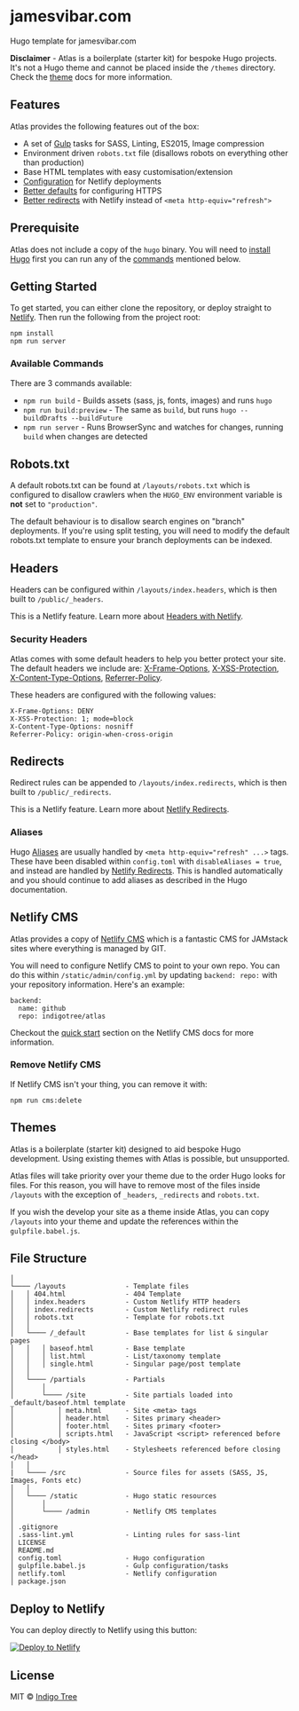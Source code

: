 # jamesvibar.com

Hugo template for jamesvibar.com

**Disclaimer** - Atlas is a boilerplate (starter kit) for bespoke Hugo projects. It's not a Hugo theme and cannot be placed inside the `/themes` directory. Check the [theme](#themes) docs for more information.

## Features

Atlas provides the following features out of the box:

* A set of [Gulp](/gulpfile.babel.js) tasks for SASS, Linting, ES2015, Image compression
* Environment driven `robots.txt` file (disallows robots on everything other than production)
* Base HTML templates with easy customisation/extension
* [Configuration](/netlify.toml) for Netlify deployments
* [Better defaults](#security-headers) for configuring HTTPS
* [Better redirects](#redirects) with Netlify instead of `<meta http-equiv="refresh">`

## Prerequisite

Atlas does not include a copy of the `hugo` binary. You will need to [install Hugo](https://gohugo.io/getting-started/installing/) first you can run any of the [commands](#available-commands) mentioned below.

## Getting Started

To get started, you can either clone the repository, or deploy straight to [Netlify](#deploy-to-netlify). Then run the following from the project root:

```
npm install
npm run server
```

### Available Commands

There are 3 commands available:

* `npm run build` - Builds assets (sass, js, fonts, images) and runs `hugo`
* `npm run build:preview` - The same as `build`, but runs `hugo --buildDrafts --buildFuture`
* `npm run server` - Runs BrowserSync and watches for changes, running `build` when changes are detected

## Robots.txt

A default robots.txt can be found at `/layouts/robots.txt` which is configured to disallow crawlers when the `HUGO_ENV` environment variable is **not** set to `"production"`.

The default behaviour is to disallow search engines on "branch" deployments. If you're using split testing, you will need to modify the default robots.txt template to ensure your branch deployments can be indexed.

## Headers

Headers can be configured within `/layouts/index.headers`, which is then built to `/public/_headers`.

This is a Netlify feature. Learn more about [Headers with Netlify](https://www.netlify.com/docs/headers-and-basic-auth/).

### Security Headers

Atlas comes with some default headers to help you better protect your site. The default headers we include are: [X-Frame-Options](https://scotthelme.co.uk/hardening-your-http-response-headers/#x-frame-options), [X-XSS-Protection](https://scotthelme.co.uk/hardening-your-http-response-headers/#x-xss-protection), [X-Content-Type-Options](https://scotthelme.co.uk/hardening-your-http-response-headers/#x-content-type-options), [Referrer-Policy](https://scotthelme.co.uk/a-new-security-header-referrer-policy/).

These headers are configured with the following values:

```
X-Frame-Options: DENY
X-XSS-Protection: 1; mode=block
X-Content-Type-Options: nosniff
Referrer-Policy: origin-when-cross-origin
```

## Redirects

Redirect rules can be appended to `/layouts/index.redirects`, which is then built to `/public/_redirects`.

This is a Netlify feature. Learn more about [Netlify Redirects](https://www.netlify.com/docs/redirects/).

### Aliases

Hugo [Aliases](https://gohugo.io/content-management/urls/#aliases) are usually handled by `<meta http-equiv="refresh" ...>` tags. These have been disabled within `config.toml` with `disableAliases = true`, and instead are handled by [Netlify Redirects](https://www.netlify.com/docs/redirects/). This is handled automatically and you should continue to add aliases as described in the Hugo documentation.

## Netlify CMS

Atlas provides a copy of [Netlify CMS](https://www.netlifycms.org/) which is a fantastic CMS for JAMstack sites where everything is managed by GIT.

You will need to configure Netlify CMS to point to your own repo. You can do this within `/static/admin/config.yml` by updating `backend: repo:` with your repository information. Here's an example:

```
backend:
  name: github
  repo: indigotree/atlas
```

Checkout the [quick start](https://www.netlifycms.org/docs/quick-start/) section on the Netlify CMS docs for more information.

### Remove Netlify CMS

If Netlify CMS isn't your thing, you can remove it with:

```
npm run cms:delete
```

## Themes

Atlas is a boilerplate (starter kit) designed to aid bespoke Hugo development. Using existing themes with Atlas is possible, but unsupported.

Atlas files will take priority over your theme due to the order Hugo looks for files. For this reason, you will have to remove most of the files inside `/layouts` with the exception of `_headers`, `_redirects` and `robots.txt`.

If you wish the develop your site as a theme inside Atlas, you can copy `/layouts` into your theme and update the references within the `gulpfile.babel.js`.


## File Structure

```
│
└──── /layouts               - Template files
│   │ 404.html               - 404 Template
│   │ index.headers          - Custom Netlify HTTP headers
│   │ index.redirects        - Custom Netlify redirect rules
│   │ robots.txt             - Template for robots.txt
│   │
│   └──── /_default          - Base templates for list & singular pages
│   │   │ baseof.html        - Base template
│   │   │ list.html          - List/taxonomy template
│   │   │ single.html        - Singular page/post template
│   │
│   └──── /partials          - Partials
│       │
│       └──── /site          - Site partials loaded into _default/baseof.html template
│           │ meta.html      - Site <meta> tags
│           │ header.html    - Sites primary <header>
│           │ footer.html    - Sites primary <footer>
│           │ scripts.html   - JavaScript <script> referenced before closing </body>
│           │ styles.html    - Stylesheets referenced before closing </head>
│   │
|   └──── /src               - Source files for assets (SASS, JS, Images, Fonts etc)
│   │
│   └──── /static            - Hugo static resources
│       │
│       └──── /admin         - Netlify CMS templates
│
│ .gitignore
│ .sass-lint.yml             - Linting rules for sass-lint
│ LICENSE
│ README.md
│ config.toml                - Hugo configuration
│ gulpfile.babel.js          - Gulp configuration/tasks
│ netlify.toml               - Netlify configuration
│ package.json
```

## Deploy to Netlify

You can deploy directly to Netlify using this button:

[![Deploy to Netlify](https://www.netlify.com/img/deploy/button.svg)](https://app.netlify.com/start/deploy?repository=https://github.com/indigotree/atlas)

## License

MIT © [Indigo Tree](https://indigotree.co.uk)
